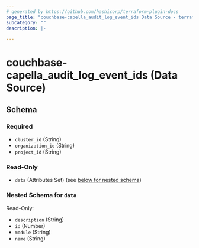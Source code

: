 ```yaml
---
# generated by https://github.com/hashicorp/terraform-plugin-docs
page_title: "couchbase-capella_audit_log_event_ids Data Source - terraform-provider-couchbase-capella"
subcategory: ""
description: |-
  
---
```


# couchbase-capella_audit_log_event_ids (Data Source)





<!-- schema generated by tfplugindocs -->
## Schema

### Required

- `cluster_id` (String)
- `organization_id` (String)
- `project_id` (String)

### Read-Only

- `data` (Attributes Set) (see [below for nested schema](#nestedatt--data))

<a id="nestedatt--data"></a>
### Nested Schema for `data`

Read-Only:

- `description` (String)
- `id` (Number)
- `module` (String)
- `name` (String)

